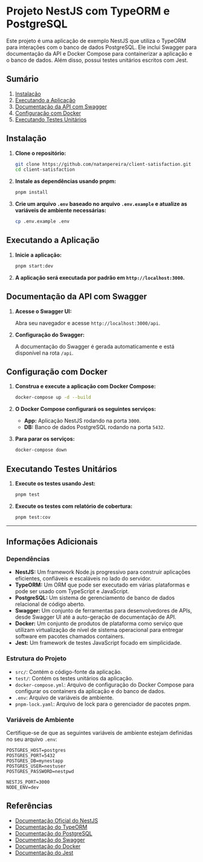 # Projeto NestJS com TypeORM e PostgreSQL

Este projeto é uma aplicação de exemplo NestJS que utiliza o TypeORM para interações com o banco de dados PostgreSQL. Ele inclui Swagger para documentação da API e Docker Compose para containerizar a aplicação e o banco de dados. Além disso, possui testes unitários escritos com Jest.

## Sumário

1. [Instalação](#instalação)
2. [Executando a Aplicação](#executando-a-aplicação)
3. [Documentação da API com Swagger](#documentação-da-api-com-swagger)
4. [Configuração com Docker](#configuração-com-docker)
5. [Executando Testes Unitários](#executando-testes-unitários)

## Instalação

1. **Clone o repositório:**

    ```bash
    git clone https://github.com/natanpereira/client-satisfaction.git
    cd client-satisfaction
    ```

2. **Instale as dependências usando pnpm:**

    ```bash
    pnpm install
    ```

3. **Crie um arquivo `.env` baseado no arquivo `.env.example` e atualize as variáveis de ambiente necessárias:**

    ```bash
    cp .env.example .env
    ```

## Executando a Aplicação

1. **Inicie a aplicação:**

    ```bash
    pnpm start:dev
    ```

2. **A aplicação será executada por padrão em `http://localhost:3000`.**

## Documentação da API com Swagger

1. **Acesse o Swagger UI:**

    Abra seu navegador e acesse `http://localhost:3000/api`.

2. **Configuração do Swagger:**

    A documentação do Swagger é gerada automaticamente e está disponível na rota `/api`.

## Configuração com Docker

1. **Construa e execute a aplicação com Docker Compose:**

    ```bash
    docker-compose up -d --build
    ```

2. **O Docker Compose configurará os seguintes serviços:**
   - **App:** Aplicação NestJS rodando na porta `3000`.
   - **DB:** Banco de dados PostgreSQL rodando na porta `5432`.

3. **Para parar os serviços:**

    ```bash
    docker-compose down
    ```

## Executando Testes Unitários

1. **Execute os testes usando Jest:**

    ```bash
    pnpm test
    ```

2. **Execute os testes com relatório de cobertura:**

    ```bash
    pnpm test:cov
    ```

---

## Informações Adicionais

### Dependências

- **NestJS:** Um framework Node.js progressivo para construir aplicações eficientes, confiáveis e escaláveis no lado do servidor.
- **TypeORM:** Um ORM que pode ser executado em várias plataformas e pode ser usado com TypeScript e JavaScript.
- **PostgreSQL:** Um sistema de gerenciamento de banco de dados relacional de código aberto.
- **Swagger:** Um conjunto de ferramentas para desenvolvedores de APIs, desde Swagger UI até a auto-geração de documentação de API.
- **Docker:** Um conjunto de produtos de plataforma como serviço que utilizam virtualização de nível de sistema operacional para entregar software em pacotes chamados containers.
- **Jest:** Um framework de testes JavaScript focado em simplicidade.

### Estrutura do Projeto

- `src/`: Contém o código-fonte da aplicação.
- `test/`: Contém os testes unitários da aplicação.
- `docker-compose.yml`: Arquivo de configuração do Docker Compose para configurar os containers da aplicação e do banco de dados.
- `.env`: Arquivo de variáveis de ambiente.
- `pnpm-lock.yaml`: Arquivo de lock para o gerenciador de pacotes pnpm.

### Variáveis de Ambiente

Certifique-se de que as seguintes variáveis de ambiente estejam definidas no seu arquivo `.env`:

```dotenv
POSTGRES_HOST=postgres
POSTGRES_PORT=5432
POSTGRES_DB=mynestapp
POSTGRES_USER=nestuser
POSTGRES_PASSWORD=nestpwd

NESTJS_PORT=3000
NODE_ENV=dev
```

## Referências

- [Documentação Oficial do NestJS](https://docs.nestjs.com/)
- [Documentação do TypeORM](https://typeorm.io/)
- [Documentação do PostgreSQL](https://www.postgresql.org/docs/)
- [Documentação do Swagger](https://swagger.io/docs/)
- [Documentação do Docker](https://docs.docker.com/)
- [Documentação do Jest](https://jestjs.io/docs/getting-started)
